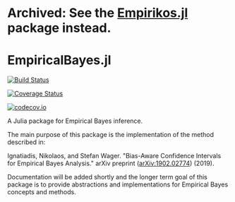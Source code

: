 # Archived: **See the [Empirikos.jl](https://github.com/nignatiadis/Empirikos.jl) package instead.**


# EmpiricalBayes.jl

[![Build Status](https://travis-ci.org/nignatiadis/EmpiricalBayes.jl.svg?branch=master)](https://travis-ci.org/nignatiadis/EmpiricalBayes.jl)

[![Coverage Status](https://coveralls.io/repos/nignatiadis/EmpiricalBayes.jl/badge.svg?branch=master&service=github)](https://coveralls.io/github/nignatiadis/EmpiricalBayes.jl?branch=master)

[![codecov.io](http://codecov.io/github/nignatiadis/EmpiricalBayes.jl/coverage.svg?branch=master)](http://codecov.io/github/nignatiadis/EmpiricalBayes.jl?branch=master)

A Julia package for Empirical Bayes inference.

The main purpose of this package is the implementation of the method described in:

Ignatiadis, Nikolaos, and Stefan Wager. "Bias-Aware Confidence Intervals for Empirical Bayes Analysis." arXiv preprint ([arXiv:1902.02774](https://arxiv.org/abs/1902.02774)) (2019).


Documentation will be added shortly and the longer term goal of this package is to provide abstractions and implementations for Empirical Bayes concepts and methods.
